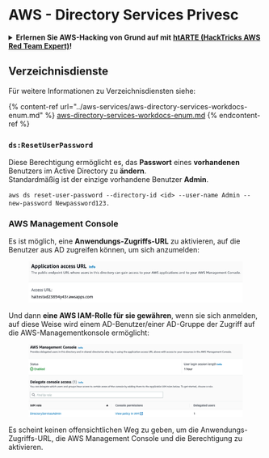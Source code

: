 # AWS - Directory Services Privesc

<details>

<summary><strong>Erlernen Sie AWS-Hacking von Grund auf mit</strong> <a href="https://training.hacktricks.xyz/courses/arte"><strong>htARTE (HackTricks AWS Red Team Expert)</strong></a><strong>!</strong></summary>

Andere Möglichkeiten, HackTricks zu unterstützen:

* Wenn Sie Ihr **Unternehmen in HackTricks beworben sehen möchten** oder **HackTricks im PDF-Format herunterladen möchten**, überprüfen Sie die [**ABONNEMENTPLÄNE**](https://github.com/sponsors/carlospolop)!
* Holen Sie sich das [**offizielle PEASS & HackTricks-Merch**](https://peass.creator-spring.com)
* Entdecken Sie [**The PEASS Family**](https://opensea.io/collection/the-peass-family), unsere Sammlung exklusiver [**NFTs**](https://opensea.io/collection/the-peass-family)
* **Treten Sie der** 💬 [**Discord-Gruppe**](https://discord.gg/hRep4RUj7f) oder der [**Telegram-Gruppe**](https://t.me/peass) bei oder **folgen** Sie uns auf **Twitter** 🐦 [**@hacktricks\_live**](https://twitter.com/hacktricks\_live)**.**
* **Teilen Sie Ihre Hacking-Tricks, indem Sie PRs an die** [**HackTricks**](https://github.com/carlospolop/hacktricks) und [**HackTricks Cloud**](https://github.com/carlospolop/hacktricks-cloud) GitHub-Repositories einreichen.

</details>

## Verzeichnisdienste

Für weitere Informationen zu Verzeichnisdiensten siehe:

{% content-ref url="../aws-services/aws-directory-services-workdocs-enum.md" %}
[aws-directory-services-workdocs-enum.md](../aws-services/aws-directory-services-workdocs-enum.md)
{% endcontent-ref %}

### `ds:ResetUserPassword`

Diese Berechtigung ermöglicht es, das **Passwort** eines **vorhandenen** Benutzers im Active Directory zu **ändern**.\
Standardmäßig ist der einzige vorhandene Benutzer **Admin**.

```
aws ds reset-user-password --directory-id <id> --user-name Admin --new-password Newpassword123.
```

### AWS Management Console

Es ist möglich, eine **Anwendungs-Zugriffs-URL** zu aktivieren, auf die Benutzer aus AD zugreifen können, um sich anzumelden:

<figure><img src="../../../.gitbook/assets/image (16) (2).png" alt=""><figcaption></figcaption></figure>

Und dann **eine AWS IAM-Rolle für sie gewähren**, wenn sie sich anmelden, auf diese Weise wird einem AD-Benutzer/einer AD-Gruppe der Zugriff auf die AWS-Managementkonsole ermöglicht:

<figure><img src="../../../.gitbook/assets/image (17) (1).png" alt=""><figcaption></figcaption></figure>

Es scheint keinen offensichtlichen Weg zu geben, um die Anwendungs-Zugriffs-URL, die AWS Management Console und die Berechtigung zu aktivieren.
